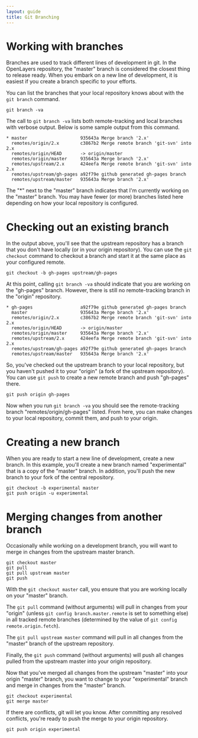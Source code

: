 ```yaml
---
layout: guide
title: Git Branching
---
```


# Working with branches #

Branches are used to track different lines of development in git.  In the OpenLayers repository, the "master" branch is considered the closest thing to release ready.  When you embark on a new line of development, it is easiest if you create a branch specific to your efforts.

You can list the branches that your local repository knows about with the `git branch` command.

    git branch -va

The call to `git branch -va` lists both remote-tracking and local branches with verbose output.  Below is some sample output from this command.

    * master                    935643a Merge branch '2.x'
      remotes/origin/2.x        c3867b2 Merge remote branch 'git-svn' into 2.x
      remotes/origin/HEAD       -> origin/master
      remotes/origin/master     935643a Merge branch '2.x'
      remotes/upstream/2.x      424eefa Merge remote branch 'git-svn' into 2.x
      remotes/upstream/gh-pages a92f79e github generated gh-pages branch
      remotes/upstream/master   935643a Merge branch '2.x'

The "\*" next to the "master" branch indicates that I'm currently working on the "master" branch.  You may have fewer (or more) branches listed here depending on how your local repository is configured.

# Checking out an existing branch #

In the output above, you'll see that the upstream repository has a branch that you don't have locally (or in your origin repository).  You can use the `git checkout` command to checkout a branch and start it at the same place as your configured remote.

    git checkout -b gh-pages upstream/gh-pages

At this point, calling `git branch -va` should indicate that you are working on the "gh-pages" branch.  However, there is still no remote-tracking branch in the "origin" repository.

    * gh-pages                  a92f79e github generated gh-pages branch
      master                    935643a Merge branch '2.x'
      remotes/origin/2.x        c3867b2 Merge remote branch 'git-svn' into 2.x
      remotes/origin/HEAD       -> origin/master
      remotes/origin/master     935643a Merge branch '2.x'
      remotes/upstream/2.x      424eefa Merge remote branch 'git-svn' into 2.x
      remotes/upstream/gh-pages a92f79e github generated gh-pages branch
      remotes/upstream/master   935643a Merge branch '2.x'

So, you've checked out the upstream branch to your local repository, but you haven't pushed it to your "origin" (a fork of the upstream repository).  You can use `git push` to create a new remote branch and push "gh-pages" there.

    git push origin gh-pages

Now when you run `git branch -va` you should see the remote-tracking branch "remotes/origin/gh-pages" listed.  From here, you can make changes to your local repository, commit them, and push to your origin.

# Creating a new branch #

When you are ready to start a new line of development, create a new branch.  In this example, you'll create a new branch named "experimental" that is a copy of the "master" branch.  In addition, you'll push the new branch to your fork of the central repository.

    git checkout -b experimental master
    git push origin -u experimental

# Merging changes from another branch #

Occasionally while working on a development branch, you will want to merge in changes from the upstream master branch.

    git checkout master
    git pull
    git pull upstream master
    git push

With the `git checkout master` call, you ensure that you are working locally on your "master" branch.  

The `git pull` command (without arguments) will pull in changes from your "origin" (unless `git config branch.master.remote` is set to something else) in all tracked remote branches (determined by the value of `git config remote.origin.fetch`).

The `git pull upstream master` command will pull in all changes from the "master" branch of the upstream repository.

Finally, the `git push` command (without arguments) will push all changes pulled from the upstream master into your origin repository.

Now that you've merged all changes from the upstream "master" into your origin "master" branch, you want to change to your "experimental" branch and merge in changes from the "master" branch.

    git checkout experimental
    git merge master

If there are conflicts, git will let you know.  After committing any resolved conflicts, you're ready to push the merge to your origin repository.

    git push origin experimental

